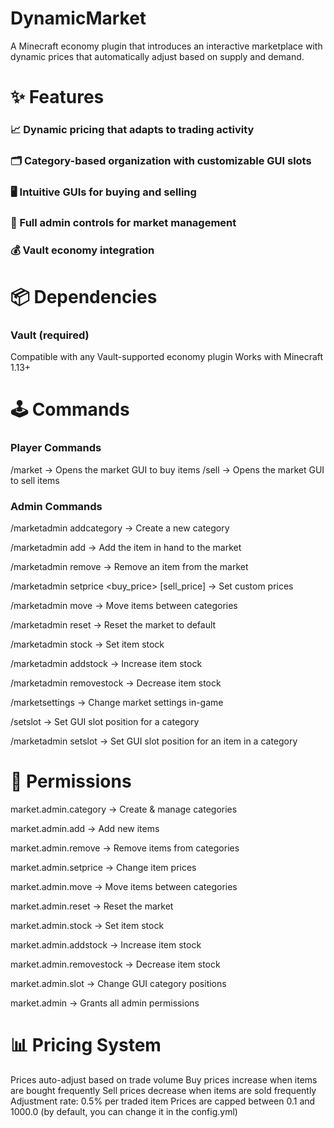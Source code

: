 
# DynamicMarket 

 A Minecraft economy plugin that introduces an interactive marketplace with dynamic prices that automatically adjust based on supply and demand. 
 
#  ✨ Features 
###  📈 Dynamic pricing that adapts to trading activity 
###  🗂️ Category-based organization with customizable GUI slots 
###  🖥️ Intuitive GUIs for buying and selling 
###  🔧 Full admin controls for market management 
###  💰 Vault economy integration 
  
#  📦 Dependencies 

###  Vault (required) 
 Compatible with any Vault-supported economy plugin 
 Works with Minecraft 1.13+ 
 
#  🕹️ Commands 

### Player Commands 
 /market → Opens the market GUI to buy items 
 /sell → Opens the market GUI to sell items 
### Admin Commands 
 /marketadmin addcategory <name> <icon> → Create a new category 
 
 /marketadmin add <category> <price> → Add the item in hand to the market 
 
 /marketadmin remove <category> <item> → Remove an item from the market 
 
 /marketadmin setprice <category> <item> <buy_price> [sell_price] → Set custom prices 
 
 /marketadmin move <from> <to> <item> → Move items between categories 
 
 /marketadmin reset → Reset the market to default 
 
 /marketadmin stock <category> <item> <amount> → Set item stock 
 
 /marketadmin addstock <category> <item> <amount> → Increase item stock 
 
 /marketadmin removestock <category> <item> <amount> → Decrease item stock 
 
 /marketsettings <setting> <value> → Change market settings in-game 
 
 /setslot <category> <slot> → Set GUI slot position for a category 
 
 /marketadmin setslot <category> <item> <slot> → Set GUI slot position for an item in a category
 
 
#  🔑 Permissions 

 market.admin.category → Create & manage categories 
 
 market.admin.add → Add new items 
 
 market.admin.remove → Remove items from categories 
 
 market.admin.setprice → Change item prices 
 
 market.admin.move → Move items between categories 
 
 market.admin.reset → Reset the market 
 
 market.admin.stock → Set item stock 
 
 market.admin.addstock → Increase item stock 
 
 market.admin.removestock → Decrease item stock 
 
 market.admin.slot → Change GUI category positions 
 
 market.admin → Grants all admin permissions 
 
 
#  📊 Pricing System

 Prices auto-adjust based on trade volume 
 Buy prices increase when items are bought frequently 
 Sell prices decrease when items are sold frequently 
 Adjustment rate: 0.5% per traded item 
 Prices are capped between 0.1 and 1000.0 (by default, you can change it in the config.yml)
